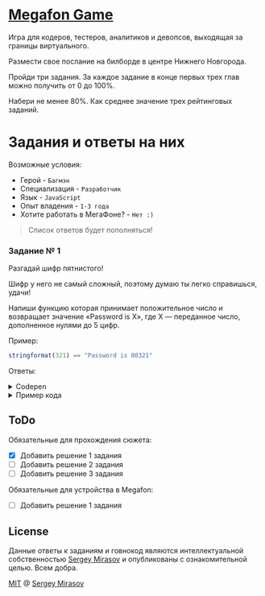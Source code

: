 # [Megafon Game](https://megafon.geecko.ru)

Игра для кодеров, тестеров, аналитиков и девопсов, выходящая за границы виртуального.

Размести свое послание на билборде в центре Нижнего Новгорода.

Пройди три задания. За каждое задание в конце первых трех глав можно получить от 0 до 100%.

Набери не менее 80%. Как среднее значение трех рейтинговых заданий.

# Задания и ответы на них

Возможные условия:

- Герой - `Багмэн`
- Специализация - `Разработчик`
- Язык - `JavaScript`
- Опыт владения - `1-3 года`
- Хотите работать в МегаФоне? - `Нет :)`

> Список ответов будет пополняться!

### Задание № 1

Разгадай шифр пятнистого!

Шифр у него не самый сложный, поэтому думаю ты легко справишься, удачи!

Напиши функцию которая принимает положительное число и возвращает значение «Password is X», где X — переданное число, дополненное нулями до 5 цифр.

Пример:
```js
stringformat(321) == "Password is 00321"
```

Ответы:
<details>
  <summary>Codepen</summary>
  
  [Megafon Game #1](https://codepen.io/newbornfrontender/pen/GRozmOP)
</details>

<details>
  <summary>Пример кода</summary>
  
```js
const text = (n) => `Password is ${n}`;

const stringFormat = (n) => {
  if (String(n).length >= 5) return text(n);
  return text(`0000${n}`.slice(-5));
};
```
</details>

## ToDo

Обязательные для прохождения сюжета:

- [x] Добавить решение 1 задания
- [ ] Добавить решение 2 задания
- [ ] Добавить решение 3 задания

Обязательные для устройства в Megafon:

- [ ] Добавить решение 1 задания

## License

Данные ответы к заданиям и говнокод являются интеллектуальной собственностью [Sergey Mirasov](https://github.com/sergeymirasov) и опубликованы с ознакомительной целью. Всем добра.

[MIT](/LICENSE) @ [Sergey Mirasov](https://github.com/sergeymirasov)
